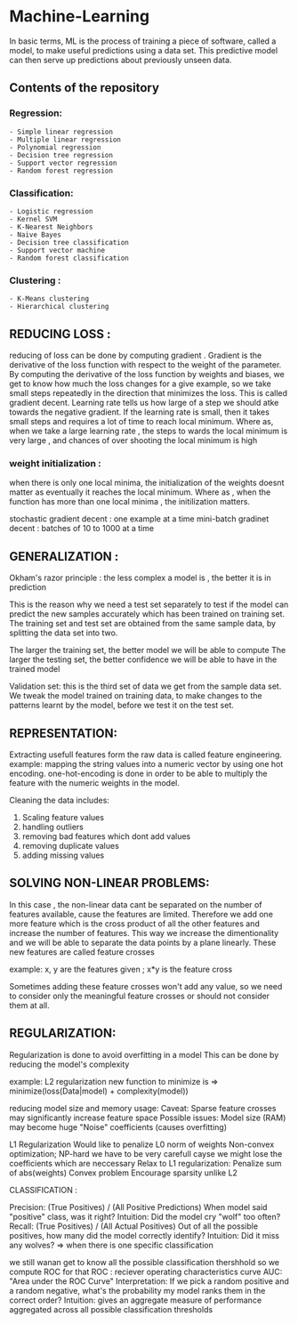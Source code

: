# Machine-Learning

In basic terms, ML is the process of training a piece of software, called a model, to make useful predictions using a data set. 
This predictive model can then serve up predictions about previously unseen data.

## Contents of the repository

### Regression:
    - Simple linear regression
    - Multiple linear regression
    - Polynomial regression
    - Decision tree regression
    - Support vector regression
    - Random forest regression
    
### Classification:
    - Logistic regression
    - Kernel SVM
    - K-Nearest Neighbors
    - Naive Bayes
    - Decision tree classification
    - Support vector machine
    - Random forest classification
    
### Clustering :
    - K-Means clustering
    - Hierarchical clustering


## REDUCING LOSS :

reducing of loss can be done by computing gradient . Gradient is the derivative of the loss function
with respect to the weight of the parameter. 
By computing the derivative of the loss function by weights and biases, we get to know how much the 
loss changes for a give example, so we take small steps repeatedly in the direction that minimizes 
the loss. 
This is called gradient decent.
Learning rate tells us how large of  a step we should atke towards the negative gradient. If the learning 
rate is small, then it takes small steps and requires a lot of time to reach local minimum. Where as,
when we take a large learning rate , the steps to wards the local minimum is very large , and chances of 
over shooting the local minimum is high

### weight initialization :

when there is only one local minima, the initialization of the weights doesnt matter as eventually it
reaches the local minimum.
Where as , when the function has more than one local minima , the initilization matters.

stochastic gradient decent : one example at a time
mini-batch gradinet decent : batches of 10 to 1000 at a time


## GENERALIZATION :

Okham's razor principle : the less complex a model is , the better it is in prediction

This is the reason why we need a test set separately to test if the model can predict the new samples
accurately which has been trained on training set. The training set and test set are obtained from 
the same sample data, by splitting the data set into two.

The larger the training set, the better model we will be able to compute
The larger the testing set, the better confidence we will be able to have in the trained model

Validation set: this is the third set of data we get from the sample data set.
We tweak the model trained on training data, to make changes to the patterns learnt by the model, before
we test it on the test set.


## REPRESENTATION:

Extracting usefull features form the raw data is called feature engineering.
example: mapping the string values into a numeric vector by using one hot encoding.
one-hot-encoding is done in order to be able to multiply the feature with the numeric weights in 
the model.

Cleaning the data includes:
1) Scaling feature values
2) handling outliers
3) removing bad features which dont add values
4) removing duplicate values
5) adding missing values


## SOLVING NON-LINEAR PROBLEMS:

In this case , the non-linear data cant be separated on the number of features available, cause the features
are limited.
Therefore we add one more feature which is the cross product of all the other features and increase 
the number of features. This way we increase the dimentionality and we will be able to separate the data
points by a plane linearly.
These new features are called feature crosses

example: x, y are the features given ; x*y is the feature cross

Sometimes adding these feature crosses won't add any value, so we need to consider only the meaningful
feature crosses or should not consider them at all. 


## REGULARIZATION:

Regularization is done to avoid overfitting in a model
This can be done by reducing the model's complexity

example: L2 regularization
new function to minimize is => minimize(loss(Data|model) + complexity(model))

reducing model size and memory usage:
Caveat: Sparse feature crosses may significantly increase feature space
Possible issues:
Model size (RAM) may become huge
"Noise" coefficients (causes overfitting)

L1 Regularization
Would like to penalize L0 norm of weights
    Non-convex optimization; NP-hard
    we have to be very carefull cayse we might lose the coefficients which are neccessary
Relax to L1 regularization:
    Penalize sum of abs(weights)
    Convex problem
    Encourage sparsity unlike L2


CLASSIFICATION :

Precision: (True Positives) / (All Positive Predictions)
When model said "positive" class, was it right?
Intuition: Did the model cry "wolf" too often?
Recall: (True Positives) / (All Actual Positives)
Out of all the possible positives, how many did the model correctly identify?
Intuition: Did it miss any wolves?
=> when there is one specific classification

we still wanan get to know all the possible classification thershhold so we compute ROC for that
ROC : reciever operating characteristics curve
AUC: "Area under the ROC Curve"
Interpretation:
If we pick a random positive and a random negative, what's the probability my model ranks them in the correct order?
Intuition: gives an aggregate measure of performance aggregated across all possible classification thresholds


